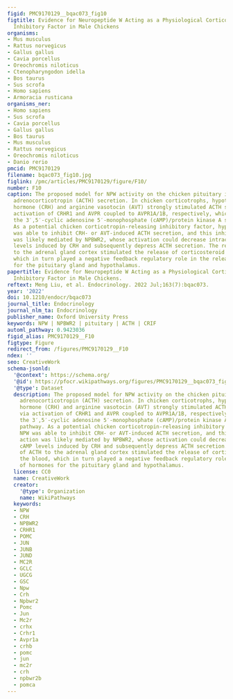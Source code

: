 ```yaml
---
figid: PMC9170129__bqac073_fig10
figtitle: Evidence for Neuropeptide W Acting as a Physiological Corticotropin-releasing
  Inhibitory Factor in Male Chickens
organisms:
- Mus musculus
- Rattus norvegicus
- Gallus gallus
- Cavia porcellus
- Oreochromis niloticus
- Ctenopharyngodon idella
- Bos taurus
- Sus scrofa
- Homo sapiens
- Armoracia rusticana
organisms_ner:
- Homo sapiens
- Sus scrofa
- Cavia porcellus
- Gallus gallus
- Bos taurus
- Mus musculus
- Rattus norvegicus
- Oreochromis niloticus
- Danio rerio
pmcid: PMC9170129
filename: bqac073_fig10.jpg
figlink: /pmc/articles/PMC9170129/figure/F10/
number: F10
caption: The proposed model for NPW activity on the chicken pituitary in regulating
  adrenocorticotropin (ACTH) secretion. In chicken corticotrophs, hypothalamic corticotropin-releasing
  hormone (CRH) and arginine vasotocin (AVT) strongly stimulated ACTH secretion via
  activation of CRHR1 and AVPR coupled to AVPR1A/1B, respectively, which activate
  the 3′,5′-cyclic adenosine 5′-monophosphate (cAMP)/protein kinase A signaling pathway.
  As a potential chicken corticotropin-releasing inhibitory factor, hypothalamic NPW
  was able to inhibit CRH- or AVT-induced ACTH secretion, and this inhibitory action
  was likely mediated by NPBWR2, whose activation could decrease intracellular cAMP
  levels induced by CRH and subsequently depress ACTH secretion. The release of ACTH
  to the adrenal gland cortex stimulated the release of corticosteroid into the blood,
  which in turn played a negative feedback regulatory role in the release of hormones
  for the pituitary gland and hypothalamus.
papertitle: Evidence for Neuropeptide W Acting as a Physiological Corticotropin-releasing
  Inhibitory Factor in Male Chickens.
reftext: Meng Liu, et al. Endocrinology. 2022 Jul;163(7):bqac073.
year: '2022'
doi: 10.1210/endocr/bqac073
journal_title: Endocrinology
journal_nlm_ta: Endocrinology
publisher_name: Oxford University Press
keywords: NPW | NPBWR2 | pituitary | ACTH | CRIF
automl_pathway: 0.9423036
figid_alias: PMC9170129__F10
figtype: Figure
redirect_from: /figures/PMC9170129__F10
ndex: ''
seo: CreativeWork
schema-jsonld:
  '@context': https://schema.org/
  '@id': https://pfocr.wikipathways.org/figures/PMC9170129__bqac073_fig10.html
  '@type': Dataset
  description: The proposed model for NPW activity on the chicken pituitary in regulating
    adrenocorticotropin (ACTH) secretion. In chicken corticotrophs, hypothalamic corticotropin-releasing
    hormone (CRH) and arginine vasotocin (AVT) strongly stimulated ACTH secretion
    via activation of CRHR1 and AVPR coupled to AVPR1A/1B, respectively, which activate
    the 3′,5′-cyclic adenosine 5′-monophosphate (cAMP)/protein kinase A signaling
    pathway. As a potential chicken corticotropin-releasing inhibitory factor, hypothalamic
    NPW was able to inhibit CRH- or AVT-induced ACTH secretion, and this inhibitory
    action was likely mediated by NPBWR2, whose activation could decrease intracellular
    cAMP levels induced by CRH and subsequently depress ACTH secretion. The release
    of ACTH to the adrenal gland cortex stimulated the release of corticosteroid into
    the blood, which in turn played a negative feedback regulatory role in the release
    of hormones for the pituitary gland and hypothalamus.
  license: CC0
  name: CreativeWork
  creator:
    '@type': Organization
    name: WikiPathways
  keywords:
  - NPW
  - CRH
  - NPBWR2
  - CRHR1
  - POMC
  - JUN
  - JUNB
  - JUND
  - MC2R
  - GCLC
  - UGCG
  - GSC
  - Npw
  - Crh
  - Npbwr2
  - Pomc
  - Jun
  - Mc2r
  - crhx
  - Crhr1
  - Avpr1a
  - crhb
  - pomc
  - jun
  - mc2r
  - crh
  - npbwr2b
  - pomca
---
```

